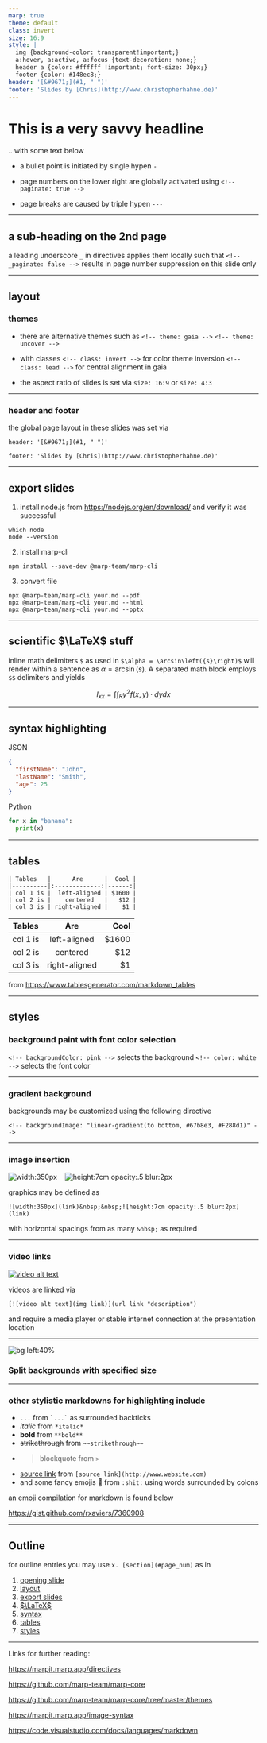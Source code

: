 ```yaml
---
marp: true
theme: default
class: invert
size: 16:9
style: |
  img {background-color: transparent!important;}
  a:hover, a:active, a:focus {text-decoration: none;}
  header a {color: #ffffff !important; font-size: 30px;}
  footer {color: #148ec8;}
header: '[&#9671;](#1, " ")'
footer: 'Slides by [Chris](http://www.christopherhahne.de)'
---
```


# This is a very savvy headline

.. with some text below

- a bullet point is initiated by single hypen `-`
<!-- paginate: true -->
- page numbers on the lower right are globally activated using
`<!-- paginate: true -->`

- page breaks are caused by triple hypen `---`

---

## a sub-heading on the 2nd page

<!-- _paginate: false -->
a leading underscore `_` in directives applies them locally such that
`<!-- _paginate: false -->` 
results in page number suppression on this slide only

---
## layout
### themes

- there are alternative themes such as
`<!-- theme: gaia -->`
`<!-- theme: uncover -->`

- with classes
`<!-- class: invert -->` for color theme inversion
`<!-- class: lead -->` for central alignment in gaia

- the aspect ratio of slides is set via 
`size: 16:9` or `size: 4:3`

---

### header and footer

the global page layout in these slides was set via 

```
header: '[&#9671;](#1, " ")'

footer: 'Slides by [Chris](http://www.christopherhahne.de)'
```

---

## export slides

1. install node.js from https://nodejs.org/en/download/ and verify it was successful
```
which node
node --version
```

2. install marp-cli
```
npm install --save-dev @marp-team/marp-cli
```

3. convert file
```
npx @marp-team/marp-cli your.md --pdf
npx @marp-team/marp-cli your.md --html
npx @marp-team/marp-cli your.md --pptx
```

---


## scientific $\LaTeX$ stuff

inline math delimiters `$` as used in `$\alpha = \arcsin\left({s}\right)$` will render within a sentence as $\alpha = \arcsin\left({s}\right)$. A separated math block employs `$$` delimiters and yields

$$ I_{xx}=\int\int_Ry^2f(x,y)\cdot{}dydx $$

---

## syntax highlighting

JSON
```json
{
  "firstName": "John",
  "lastName": "Smith",
  "age": 25
}
```

Python
```python
for x in "banana":
  print(x)
```

---

## tables

```
| Tables   |      Are      |  Cool |
|----------|:-------------:|------:|
| col 1 is |  left-aligned | $1600 |
| col 2 is |    centered   |   $12 |
| col 3 is | right-aligned |    $1 |
```

| Tables   |      Are      |  Cool |
|----------|:-------------:|------:|
| col 1 is |  left-aligned | $1600 |
| col 2 is |    centered   |   $12 |
| col 3 is | right-aligned |    $1 |

from https://www.tablesgenerator.com/markdown_tables

---
<!-- backgroundColor: pink -->
<!-- color: white -->

## styles
### background paint with font color selection

`<!-- backgroundColor: pink -->` selects the background
`<!-- color: white -->` selects the font color

---

<!-- backgroundImage: "linear-gradient(to bottom, #67b8e3, #F288d1)" -->
<!-- color: white -->

### gradient background

backgrounds may be customized using the following directive

`<!-- backgroundImage: "linear-gradient(to bottom, #67b8e3, #F288d1)" -->`

---

### image insertion

![width:350px](https://upload.wikimedia.org/wikipedia/commons/6/65/Aurelia-aurita-3-0049.jpg) &nbsp; &nbsp;![height:7cm opacity:.5 blur:2px](https://upload.wikimedia.org/wikipedia/commons/6/65/Aurelia-aurita-3-0049.jpg)

graphics may be defined as

`![width:350px](link)&nbsp;&nbsp;![height:7cm opacity:.5 blur:2px](link)`

with horizontal spacings from as many `&nbsp;` as required

---

### video links

[![video alt text](http://img.youtube.com/vi/jNQXAC9IVRw/0.jpg)](http://www.youtube.com/watch?v=jNQXAC9IVRw?t=35s "resist to click")

videos are linked via 

`[![video alt text](img link)](url link "description")`

and require a media player or stable internet connection at the presentation location

---

![bg left:40%](https://upload.wikimedia.org/wikipedia/commons/4/4b/Everest_kalapatthar_crop.jpg)

### Split backgrounds with specified size

---

<!-- 
backgroundImage:
backgroundColor:
color:
-->

### other stylistic markdowns for highlighting include

- `...` from `` `...` `` as surrounded backticks
- *italic* from `*italic*`
- **bold** from `**bold**`
- ~~strikethrough~~ from `~~strikethrough~~`
- > blockquote from `>`
- [source link](https://www.website.com) from `[source link](http://www.website.com)`
- and some fancy emojis :shit: from `:shit:` using words surrounded by colons

an emoji compilation for markdown is found below

https://gist.github.com/rxaviers/7360908


---

## Outline

for outline entries you may use `x. [section](#page_num)` as in

1. [opening slide](#1 "opening slide")
2. [layout](#3, "layout")
3. [export slides](#5 "export slides")
4. [$\LaTeX$](#6 "LaTeX")
5. [syntax](#7 "syntax")
6. [tables](#8 "tables")
7. [styles](#9 "styles")

---

Links for further reading:

https://marpit.marp.app/directives

https://github.com/marp-team/marp-core

https://github.com/marp-team/marp-core/tree/master/themes

https://marpit.marp.app/image-syntax

https://code.visualstudio.com/docs/languages/markdown